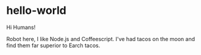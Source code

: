 # hello-world

Hi Humans!

Robot here, I like Node.js and Coffeescript.
I've had tacos on the moon and find them far superior to Earch tacos.
